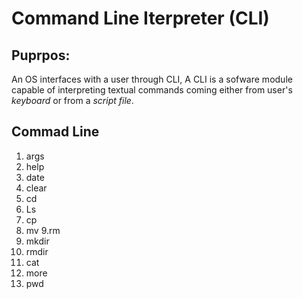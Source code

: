 # Command Line Iterpreter (CLI)

## Puprpos:
An OS interfaces with a user through CLI, A CLI is a sofware module capable of interpreting textual commands coming either from user's *keyboard* or from a *script file*.

## Commad Line
1. args
2. help
3. date
4. clear 
5. cd
6. Ls
7. cp
8. mv
9.rm
10. mkdir
11. rmdir
12. cat
13. more
14. pwd
